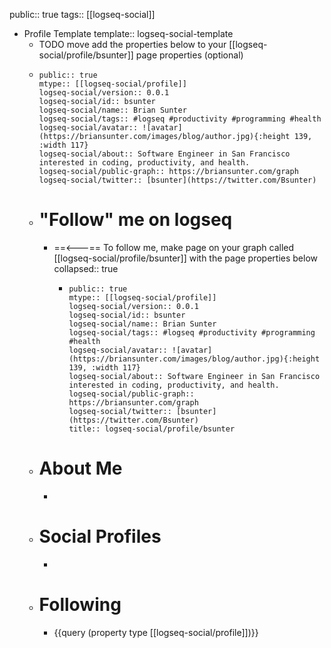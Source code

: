 public:: true
tags:: [[logseq-social]]

- Profile Template
  template:: logseq-social-template
	- TODO move add the properties below to your [[logseq-social/profile/bsunter]] page properties (optional)
	- ```
	  public:: true
	  mtype:: [[logseq-social/profile]]
	  logseq-social/version:: 0.0.1
	  logseq-social/id:: bsunter
	  logseq-social/name:: Brian Sunter
	  logseq-social/tags:: #logseq #productivity #programming #health
	  logseq-social/avatar:: ![avatar](https://briansunter.com/images/blog/author.jpg){:height 139, :width 117}
	  logseq-social/about:: Software Engineer in San Francisco interested in coding, productivity, and health.
	  logseq-social/public-graph:: https://briansunter.com/graph
	  logseq-social/twitter:: [bsunter](https://twitter.com/Bsunter)
	  ```
	- # "Follow" me on logseq
		- ==<---== To follow me, make page on your graph called [[logseq-social/profile/bsunter]] with the page properties below
		  collapsed:: true
			- ```
			  public:: true
			  mtype:: [[logseq-social/profile]]
			  logseq-social/version:: 0.0.1
			  logseq-social/id:: bsunter
			  logseq-social/name:: Brian Sunter
			  logseq-social/tags:: #logseq #productivity #programming #health
			  logseq-social/avatar:: ![avatar](https://briansunter.com/images/blog/author.jpg){:height 139, :width 117}
			  logseq-social/about:: Software Engineer in San Francisco interested in coding, productivity, and health.
			  logseq-social/public-graph:: https://briansunter.com/graph
			  logseq-social/twitter:: [bsunter](https://twitter.com/Bsunter)
			  title:: logseq-social/profile/bsunter
			  ```
	- # About Me
		-
	- # Social Profiles
		-
	- # Following
		- {{query (property type [[logseq-social/profile]])}}